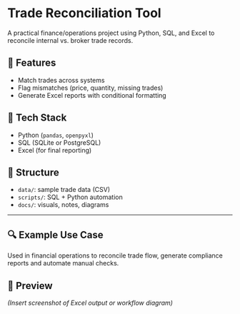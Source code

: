 # Trade Reconciliation Tool

A practical finance/operations project using Python, SQL, and Excel to reconcile internal vs. broker trade records.

## 🚀 Features
- Match trades across systems
- Flag mismatches (price, quantity, missing trades)
- Generate Excel reports with conditional formatting

## 🧰 Tech Stack
- Python (`pandas`, `openpyxl`)
- SQL (SQLite or PostgreSQL)
- Excel (for final reporting)

## 📂 Structure
- `data/`: sample trade data (CSV)
- `scripts/`: SQL + Python automation
- `docs/`: visuals, notes, diagrams

---

## 🔍 Example Use Case
Used in financial operations to reconcile trade flow, generate compliance reports and automate manual checks.

## 📸 Preview
*(Insert screenshot of Excel output or workflow diagram)*
